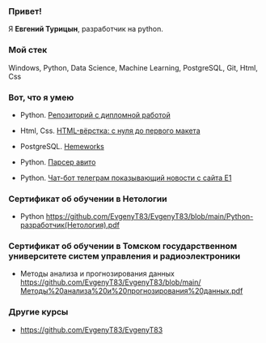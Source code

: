 ### Привет!

Я <b>Евгений Турицын</b>, разработчик на python.

### Мой стек

Windows, Python, Data Science, Machine Learning, PostgreSQL, Git, Html, Css

### Вот, что я умею

- Python. [Репозиторий с дипломной работой](https://github.com/EvgenyT83/Vkinder_netology_diplom)

- Html, Css. [HTML-вёрстка: с нуля до первого макета](https://github.com/EvgenyT83/Main_work_html_netology)

- PostgreSQL. [Hemeworks](https://github.com/EvgenyT83/Databases-for-python-developers)

- Python. [Парсер авито](https://github.com/EvgenyT83/Parser_avito)

- Python. [Чат-бот телеграм показывающий новости с сайта Е1](https://github.com/EvgenyT83/TelegramBot-ParserE1)

### Сертификат об обучении в Нетологии

- Python https://github.com/EvgenyT83/EvgenyT83/blob/main/Python-разработчик(Нетология).pdf

### Сертификат об обучении в Томском государственном университете систем управления и радиоэлектроники

- Методы анализа и прогнозирования данных https://github.com/EvgenyT83/EvgenyT83/blob/main/Методы%20анализа%20и%20прогнозирования%20данных.pdf

### Другие курсы

- https://github.com/EvgenyT83/EvgenyT83
